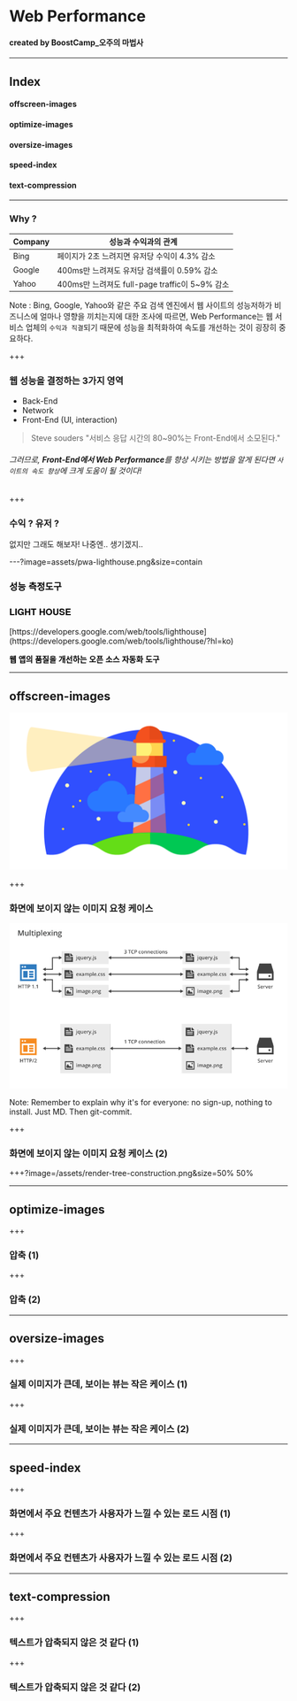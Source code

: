 # Web Performance

#### created by BoostCamp_오주의 마법사

---

## Index

#### offscreen-images
#### optimize-images
#### oversize-images
#### speed-index
#### text-compression

---

### Why ?

|Company|성능과 수익과의 관계|
|-------|---------------|
|Bing|페이지가 2초 느려지면 유저당 수익이 4.3% 감소|
|Google|400ms만 느려져도 유저당 검색률이 0.59% 감소|
|Yahoo|400ms만 느려져도 full-page traffic이 5~9% 감소|


Note : 
Bing, Google, Yahoo와 같은 주요 검색 엔진에서 웹 사이트의 성능저하가 비즈니스에 얼마나 영향을 끼치는지에 대한 조사에 따르면, Web Performance는 웹 서비스 업체의 `수익과 직결`되기 때문에 성능을 최적화하여 속도를 개선하는 것이 굉장히 중요하다.

+++

### 웹 성능을 결정하는 3가지 영역

* Back-End
* Network
* Front-End (UI, interaction)

> Steve souders "서비스 응답 시간의 80~90%는 Front-End에서 소모된다."

###### 그러므로, **Front-End에서 Web Performance**를 향상 시키는 방법을 알게 된다면 `사이트의 속도 향상`에 크게 도움이 될 것이다!

+++

### 수익 ? 유저 ?

없지만 그래도 해보자! 나중엔.. 생기겠지..

---?image=assets/pwa-lighthouse.png&size=contain

<h3 style="font-family: Helvetica Neue; font-weight: bold; color:#000000">성능 측정도구</h3>
<h3 style="font-family: Helvetica Neue; font-weight: bold; color:#000000">LIGHT HOUSE</h3>
[https://developers.google.com/web/tools/lighthouse](https://developers.google.com/web/tools/lighthouse/?hl=ko)  

<p style="font-family: Helvetica Neue; font-weight: bold; color:#000000">웹 앱의 품질을 개선하는 오픈 소스 자동화 도구</p>

---

## offscreen-images

![LIGHTHOUSE](/assets/pwa-lighthouse.png)

+++

### 화면에 보이지 않는 이미지 요청 케이스
![HTTP1-HTTP2](/assets/http1-http2.png)

Note:
Remember to explain why it's for everyone: no sign-up, nothing to install.
Just MD. Then git-commit.

+++

### 화면에 보이지 않는 이미지 요청 케이스 (2)

+++?image=/assets/render-tree-construction.png&size=50% 50%

---

## optimize-images

+++

### 압축 (1)

+++

### 압축 (2)

---

## oversize-images

+++

### 실제 이미지가 큰데, 보이는 뷰는 작은 케이스 (1)

+++

### 실제 이미지가 큰데, 보이는 뷰는 작은 케이스 (2)

---

## speed-index

+++

### 화면에서 주요 컨텐츠가 사용자가 느낄 수 있는 로드 시점 (1)

+++

### 화면에서 주요 컨텐츠가 사용자가 느낄 수 있는 로드 시점 (2)

---

## text-compression

+++

### 텍스트가 압축되지 않은 것 같다 (1)

+++

### 텍스트가 압축되지 않은 것 같다 (2)